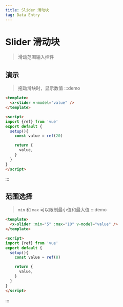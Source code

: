 ```yaml
---
title: Slider 滑动块
tag: Data Entry
---
```


# Slider 滑动块
> 滑动范围输入控件

## 演示
> 拖动滑块时，显示数值
:::demo
```html
<template>
  <x-slider v-model="value" />
</template>

<script>
import {ref} from 'vue'
export default {
  setup(){
    const value = ref(20)

    return {
      value,
    }
  }
}
</script>
```
:::


## 范围选择
> `min` 和 `max` 可以限制最小值和最大值
:::demo
```html
<template>
  <x-slider :min="5" :max="10" v-model="value" />
</template>

<script>
import {ref} from 'vue'
export default {
  setup(){
    const value = ref(8)

    return {
      value,
    }
  }
}
</script>
```
:::